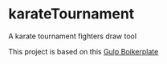 # karateTournament
A karate tournament fighters draw tool  

This project is based on this [Gulp Boikerplate](https://github.com/juulio/gulpBoilerplate/)

